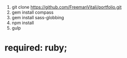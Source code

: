 
1. git clone https://github.com/FreemanVitali/portfolio.git
2. gem install compass
3. gem install sass-globbing
4. npm install
5. gulp

required: ruby;
=======

